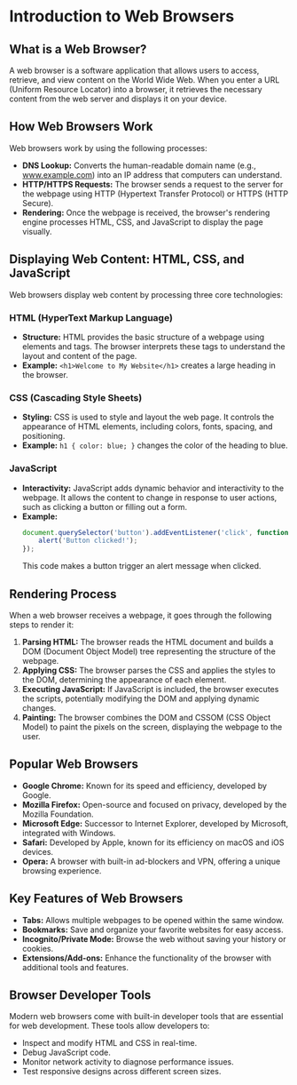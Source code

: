 
# Introduction to Web Browsers

## What is a Web Browser?
A web browser is a software application that allows users to access, retrieve, and view content on the World Wide Web. When you enter a URL (Uniform Resource Locator) into a browser, it retrieves the necessary content from the web server and displays it on your device.

## How Web Browsers Work
Web browsers work by using the following processes:
- **DNS Lookup:** Converts the human-readable domain name (e.g., www.example.com) into an IP address that computers can understand.
- **HTTP/HTTPS Requests:** The browser sends a request to the server for the webpage using HTTP (Hypertext Transfer Protocol) or HTTPS (HTTP Secure).
- **Rendering:** Once the webpage is received, the browser's rendering engine processes HTML, CSS, and JavaScript to display the page visually.

## Displaying Web Content: HTML, CSS, and JavaScript
Web browsers display web content by processing three core technologies:

### HTML (HyperText Markup Language)
- **Structure:** HTML provides the basic structure of a webpage using elements and tags. The browser interprets these tags to understand the layout and content of the page.
- **Example:** `<h1>Welcome to My Website</h1>` creates a large heading in the browser.

### CSS (Cascading Style Sheets)
- **Styling:** CSS is used to style and layout the web page. It controls the appearance of HTML elements, including colors, fonts, spacing, and positioning.
- **Example:** `h1 { color: blue; }` changes the color of the heading to blue.

### JavaScript
- **Interactivity:** JavaScript adds dynamic behavior and interactivity to the webpage. It allows the content to change in response to user actions, such as clicking a button or filling out a form.
- **Example:** 
    ```javascript
    document.querySelector('button').addEventListener('click', function() {
        alert('Button clicked!');
    });
    ```
   This code makes a button trigger an alert message when clicked.

## Rendering Process
When a web browser receives a webpage, it goes through the following steps to render it:

1. **Parsing HTML:** The browser reads the HTML document and builds a DOM (Document Object Model) tree representing the structure of the webpage.
2. **Applying CSS:** The browser parses the CSS and applies the styles to the DOM, determining the appearance of each element.
3. **Executing JavaScript:** If JavaScript is included, the browser executes the scripts, potentially modifying the DOM and applying dynamic changes.
4. **Painting:** The browser combines the DOM and CSSOM (CSS Object Model) to paint the pixels on the screen, displaying the webpage to the user.

## Popular Web Browsers
- **Google Chrome:** Known for its speed and efficiency, developed by Google.
- **Mozilla Firefox:** Open-source and focused on privacy, developed by the Mozilla Foundation.
- **Microsoft Edge:** Successor to Internet Explorer, developed by Microsoft, integrated with Windows.
- **Safari:** Developed by Apple, known for its efficiency on macOS and iOS devices.
- **Opera:** A browser with built-in ad-blockers and VPN, offering a unique browsing experience.

## Key Features of Web Browsers
- **Tabs:** Allows multiple webpages to be opened within the same window.
- **Bookmarks:** Save and organize your favorite websites for easy access.
- **Incognito/Private Mode:** Browse the web without saving your history or cookies.
- **Extensions/Add-ons:** Enhance the functionality of the browser with additional tools and features.

## Browser Developer Tools
Modern web browsers come with built-in developer tools that are essential for web development. These tools allow developers to:
- Inspect and modify HTML and CSS in real-time.
- Debug JavaScript code.
- Monitor network activity to diagnose performance issues.
- Test responsive designs across different screen sizes.
